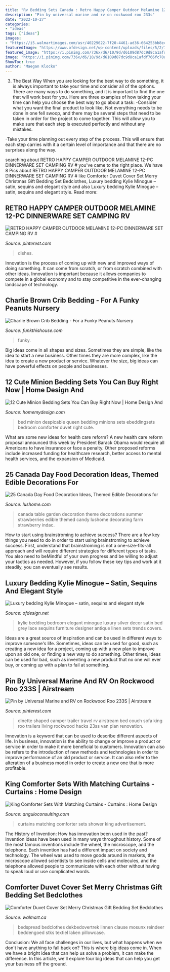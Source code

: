 ```yaml
---
title: "Rv Bedding Sets Canada : Retro Happy Camper Outdoor Melamine 12-pc Dinnerware Set Camping Rv #"
description: "Pin by universal marine and rv on rockwood roo 233s"
date: "2022-10-27"
categories:
- "ideas"
tags: ["ideas"]
images:
- "https://i5.walmartimages.com/asr/40229622-7f20-4461-ad36-664253bb8ec1_1.285ce2e353775d0143396c6a9cb2a17f.jpeg"
featuredImage: "https://www.ofdesign.net/wp-content/uploads/files/5/2/1/luxury-bedding-kylie-minogue-satin-sequins-and-elegant-style-16-521.jpg"
featured_image: "https://i.pinimg.com/736x/d6/10/9d/d6109d87dc9d8ca1afdf766fc70a14ad.jpg"
image: "https://i.pinimg.com/736x/d6/10/9d/d6109d87dc9d8ca1afdf766fc70a14ad.jpg"
ShowToc: true
author: "Maegan Klocko"
---
```



3) The Best Way
When you are looking for the best way to do something, it is always important to take your time and consider all of the options. There are many ways to do something, and it is important to find the one that will work best for you. Here are three examples of how taking your time can help you choose the best way to go about a task: 
-Consider what you want the final product to look like. Not everything needs to be done in one fell swoop, and there may be several steps that need to be taken in order for the project to come together. This will allow you to make sure that each step is executed perfectly and without any mistakes.

-Take your time planning out every step of the process. This will ensure that each step carries with it a certain level of importance and that there are no surprises along the way.

	

		
searching about RETRO HAPPY CAMPER OUTDOOR MELAMINE 12-PC DINNERWARE SET CAMPING RV # you've came to the right place. We have 8 Pics about RETRO HAPPY CAMPER OUTDOOR MELAMINE 12-PC DINNERWARE SET CAMPING RV # like Comforter Duvet Cover Set Merry Christmas Gift Bedding Set Bedclothes, Luxury bedding Kylie Minogue – satin, sequins and elegant style and also Luxury bedding Kylie Minogue – satin, sequins and elegant style. Read more:
		
    
## RETRO HAPPY CAMPER OUTDOOR MELAMINE 12-PC DINNERWARE SET CAMPING RV #

<img loading=lazy src="https://i.pinimg.com/736x/d6/10/9d/d6109d87dc9d8ca1afdf766fc70a14ad.jpg" onerror="this.onerror=null;this.src='https://tse3.mm.bing.net/th?id=OIP.KCSFofTquCilTV6d7FzRPwHaHs&amp;pid=15.1';" alt="RETRO HAPPY CAMPER OUTDOOR MELAMINE 12-PC DINNERWARE SET CAMPING RV #">

_Source: pinterest.com_

>dishes. 

	

Innovation is the process of coming up with new and improved ways of doing something. It can come from scratch, or from scratch combined with other ideas. Innovation is important because it allows companies to compete in a global economy and to stay competitive in the ever-changing landscape of technology.

    
## Charlie Brown Crib Bedding - For A Funky Peanuts Nursery

<img loading=lazy src="https://funkthishouse.com/wp-content/uploads/2017/02/Charlie-Brown-Crib-Bedding-Set.jpg" onerror="this.onerror=null;this.src='https://tse1.mm.bing.net/th?id=OIP.oCFxf1Dhm-XtuhC_7B01VgHaE8&amp;pid=15.1';" alt="Charlie Brown Crib Bedding - For a Funky Peanuts Nursery">

_Source: funkthishouse.com_

>funky. 

	

Big ideas come in all shapes and sizes. Sometimes they are simple, like the idea to start a new business. Other times they are more complex, like the idea to create a new product or service. Whatever the size, big ideas can have powerful effects on people and businesses.

    
## 12 Cute Minion Bedding Sets You Can Buy Right Now | Home Design And

<img loading=lazy src="http://homemydesign.com/wp-content/uploads/2015/10/red-despicable-me-minion-bed-set.jpg" onerror="this.onerror=null;this.src='https://tse1.mm.bing.net/th?id=OIP.9IrODmq9_DLFA5uDRPzswQHaHa&amp;pid=15.1';" alt="12 Cute Minion Bedding Sets You Can Buy Right Now | Home Design And">

_Source: homemydesign.com_

>bed minion despicable queen bedding minions sets ebeddingsets bedroom comforter duvet right cute. 

	

What are some new ideas for health care reform?
A new health care reform proposal announced this week by President Barack Obama would require all Americans to have insurance or face a penalty. Other proposed reforms include increased funding for healthcare research, better access to mental health services, and the expansion of Medicaid.

    
## 25 Canada Day Food Decoration Ideas, Themed Edible Decorations For

<img loading=lazy src="https://www.lushome.com/wp-content/uploads/2013/06/canada-day-food-decoration-ideas-17.jpg" onerror="this.onerror=null;this.src='https://tse2.mm.bing.net/th?id=OIP.Rq2p5GopcWgxpPzqou5uBQHaIY&amp;pid=15.1';" alt="25 Canada Day Food Decoration Ideas, Themed Edible Decorations for">

_Source: lushome.com_

>canada table garden decoration theme decorations summer strawberries edible themed candy lushome decorating farm strawberry indac. 

	

How to start using brainstroming to achieve success?
There are a few key things you need to do in order to start using brainstroming to achieve success. First, understand that brainstroming is not a one-size-fits-all approach and will require different strategies for different types of tasks. You also need to beMindful of your own progress and be willing to adjust your tactics as needed. However, if you follow these key tips and work at it steadily, you can eventually see results.

    
## Luxury Bedding Kylie Minogue – Satin, Sequins And Elegant Style

<img loading=lazy src="https://www.ofdesign.net/wp-content/uploads/files/5/2/1/luxury-bedding-kylie-minogue-satin-sequins-and-elegant-style-16-521.jpg" onerror="this.onerror=null;this.src='https://tse3.mm.bing.net/th?id=OIP.iiUVJqBZo95ES2vfF9IqXAHaHa&amp;pid=15.1';" alt="Luxury bedding Kylie Minogue – satin, sequins and elegant style">

_Source: ofdesign.net_

>kylie bedding bedroom elegant minogue luxury silver decor satin bed grey lace sequins furniture designer antique linen sets trends covers. 

	

Ideas are a great source of inspiration and can be used in different ways to improve someone's life. Sometimes, ideas can be used for good, such as creating a new idea for a project, coming up with a new plan to improve upon an old one, or finding a new way to do something. Other times, ideas can be used for bad, such as inventing a new product that no one will ever buy, or coming up with a plan to fail at something.

    
## Pin By Universal Marine And RV On Rockwood Roo 233S | Airstream

<img loading=lazy src="https://i.pinimg.com/736x/5f/fb/c4/5ffbc455beff2cbafa3d105cf66ce68e--camper-hacks-rv-camper.jpg" onerror="this.onerror=null;this.src='https://tse3.mm.bing.net/th?id=OIP.ptUAVfrVd2wXkHpE40UMxAHaFj&amp;pid=15.1';" alt="Pin by Universal Marine and RV on Rockwood Roo 233S | Airstream">

_Source: pinterest.com_

>dinette shaped camper trailer travel rv airstream bed couch sofa king roo trailers living rockwood hacks 23ss van plan renovation. 

	

Innovation is a keyword that can be used to describe different aspects of life. In business, innovation is the ability to change or improve a product or service in order to make it more beneficial to customers. Innovation can also be refers to the introduction of new methods and technologies in order to improve performance of an old product or service. It can also refer to the alteration of a business model in order to create a new one that is more profitable.

    
## King Comforter Sets With Matching Curtains - Curtains : Home Design

<img loading=lazy src="https://www.anguloconsulting.com/wp-content/uploads/2015/10/comforter-sets-with-matching-shower-curtains.jpg" onerror="this.onerror=null;this.src='https://tse4.mm.bing.net/th?id=OIP.VTNpv6CNhMY8AaXDSU2tsAHaGR&amp;pid=15.1';" alt="King Comforter Sets With Matching Curtains - Curtains : Home Design">

_Source: anguloconsulting.com_

>curtains matching comforter sets shower king advertisement. 

	

The History of Invention: How has innovation been used in the past?
Invention ideas have been used in many ways throughout history. Some of the most famous inventions include the wheel, the microscope, and the telephone. Each invention has had a different impact on society and technology. The wheel was used to move goods around in markets, the microscope allowed scientists to see inside cells and molecules, and the telephone allowed people to communicate with each other without having to speak loud or use complicated words.

    
## Comforter Duvet Cover Set Merry Christmas Gift Bedding Set Bedclothes

<img loading=lazy src="https://i5.walmartimages.com/asr/40229622-7f20-4461-ad36-664253bb8ec1_1.285ce2e353775d0143396c6a9cb2a17f.jpeg" onerror="this.onerror=null;this.src='https://tse3.mm.bing.net/th?id=OIP.OukAll_uqWcRuITfyxhWGgHaHa&amp;pid=15.1';" alt="Comforter Duvet Cover Set Merry Christmas Gift Bedding Set Bedclothes">

_Source: walmart.ca_

>bedspread bedclothes dekbedovertrek linnen clause mosunx reindeer beddengoed stks textiel laken pillowcase. 

	

Conclusion:
We all face challenges in our lives, but what happens when we don't have anything to fall back on? This is where big ideas come in. When we have a bright idea that can help us solve a problem, it can make the difference. In this article, we'll explore four big ideas that can help you get your business off the ground.

